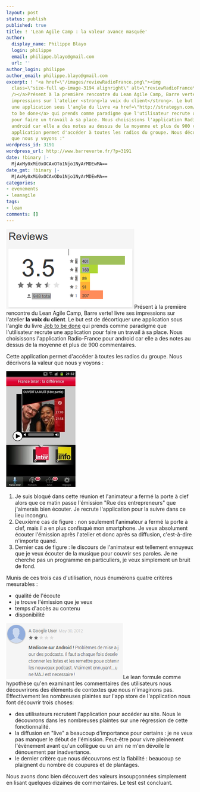 ```yaml
---
layout: post
status: publish
published: true
title: ! 'Lean Agile Camp : la valeur avance masquée'
author:
  display_name: Philippe Blayo
  login: philippe
  email: philippe.blayo@gmail.com
  url: ''
author_login: philippe
author_email: philippe.blayo@gmail.com
excerpt: ! "<a href=\"/images/reviewRadioFrance.png\"><img
  class=\"size-full wp-image-3194 alignright\" alt=\"reviewRadioFrance\" src=\"/images/reviewRadioFrance.png\"
  /></a>Présent à la première rencontre du Lean Agile Camp, Barre verte! livre ses
  impressions sur l'atelier <strong>la voix du client</strong>. Le but est de décortiquer
  une application sous l'angle du livre <a href=\"http://strategyn.com/jobs-to-be-done/\">Job
  to be done</a> qui prends comme paradigme que l'utilisateur recrute une application
  pour faire un travail à sa place. Nous choisissons l'application Radio-France pour
  android car elle a des notes au dessus de la moyenne et plus de 900 commentaires.\r\n\r\nCette
  application permet d'accéder à toutes les radios du groupe. Nous décrivons la valeur
  que nous y voyons :"
wordpress_id: 3191
wordpress_url: http://www.barreverte.fr/?p=3191
date: !binary |-
  MjAxMy0xMi0xOCAxOTo1Njo1NyArMDEwMA==
date_gmt: !binary |-
  MjAxMy0xMi0xOCAxODo1Njo1NyArMDEwMA==
categories:
- evenements
- leanagile
tags:
- lean
comments: []
---
```

<p><a href="/images/reviewRadioFrance.png"><img class="size-full wp-image-3194 alignright" alt="reviewRadioFrance" src="/images/reviewRadioFrance.png" /></a>Présent à la première rencontre du Lean Agile Camp, Barre verte! livre ses impressions sur l'atelier <strong>la voix du client</strong>. Le but est de décortiquer une application sous l'angle du livre <a href="http://strategyn.com/jobs-to-be-done/">Job to be done</a> qui prends comme paradigme que l'utilisateur recrute une application pour faire un travail à sa place. Nous choisissons l'application Radio-France pour android car elle a des notes au dessus de la moyenne et plus de 900 commentaires.</p>
<p>Cette application permet d'accéder à toutes les radios du groupe. Nous décrivons la valeur que nous y voyons :<a id="more"></a><a id="more-3191"></a></p>
<p><a href="/images/appRadioFrance.jpg"><img class="size-full wp-image-3195 alignright" alt="appRadioFrance" src="/images/appRadioFrance.jpg" width="186" height="310" /></a></p>
<ol>
<li>Je suis bloqué dans cette réunion et l'animateur a fermé la porte à clef alors que ce matin passe l'émission "Rue des entrepreneurs" que j'aimerais bien écouter. Je recrute l'application pour la suivre dans ce lieu incongru.</li>
<li>Deuxième cas de figure : non seulement l'animateur a fermé la porte à clef, mais il a en plus confisqué mon smartphone. Je veux absolument écouter l'émission après l'atelier et donc après sa diffusion, c'est-à-dire n'importe quand.</li>
<li>Dernier cas de figure : le discours de l'animateur est tellement ennuyeux que je veux écouter de la musique pour couvrir ses paroles. Je ne cherche pas un programme en particuliers, je veux simplement un bruit de fond.</li>
</ol>
<p>Munis de ces trois cas d'utilisation, nous énumérons quatre critères mesurables :</p>
<ul>
<li>qualité de l'écoute</li>
<li>je trouve l'émission que je veux</li>
<li>temps d'accès au contenu</li>
<li>disponibilité</li>
</ul>
<p><a href="/images/commentaireUtilisateurRadioFrance.png"><img class="size-full wp-image-3196 alignright" alt="commentaireUtilisateurRadioFrance" src="/images/commentaireUtilisateurRadioFrance.png" width="314" height="150" /></a>Le lean formule comme hypothèse qu'en examinant les commentaires des utilisateurs nous découvrirons des éléments de contextes que nous n'imaginons pas.<br />
Effectivement les nombreuses plaintes sur l'app store de l'application nous font découvrir trois choses:</p>
<ul>
<li>des utilisateurs recrutent l'application pour accéder au site. Nous le découvrons dans les nombreuses plaintes sur une régression de cette fonctionnalité.</li>
<li>la diffusion en "live" a beaucoup d'importance pour certains : je ne veux pas manquer le début de l'émission. Peut-être pour vivre pleinement l'évènement avant qu'un collègue ou un ami ne m'en dévoile le dénouement par inadvertance.</li>
<li>le dernier critère que nous découvrons est la fiabilité : beaucoup se plaignent du nombre de coupures et de plantages.</li>
</ul>
<p>Nous avons donc bien découvert des valeurs insoupçonnées simplement en lisant quelques dizaines de commentaires. Le test est concluant.</p>
